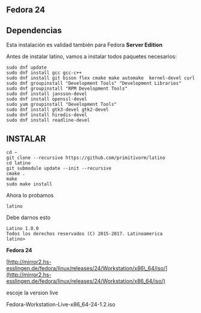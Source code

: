 ## Fedora 24

## Dependencias

Esta instalación es validad también para Fedora **Server Edition**

Antes de instalar latino, vamos a instalar todos paquetes necesarios:

```
sudo dnf update
sudo dnf install gcc gcc-c++ 
sudo dnf install git bison flex cmake make automake  kernel-devel curl
sudo dnf groupinstall "Development Tools" "Development Libraries"
sudo dnf groupinstall "RPM Development Tools"
sudo dnf install jansson-devel
sudo dnf install openssl-devel
sudo yum groupinstall "Development Tools"
sudo dnf install gtk3-devel gtk2-devel
sudo dnf install hiredis-devel
sudo dnf install readline-devel
```

## INSTALAR

```
cd ~
git clone --recursive https://github.com/primitivorm/latino
cd latino
git submodule update --init --recursive
cmake .
make
sudo make install
```

Ahora lo probamos

```
latino
```

Debe darnos esto

```
Latino 1.0.0
Todos los derechos reservados (C) 2015-2017. Latinoamerica
latino>
```

**Fedora 24**

[http://mirror2.hs-esslingen.de/fedora/linux/releases/24/Workstation/x86\_64/iso/](http://mirror2.hs-esslingen.de/fedora/linux/releases/24/Workstation/x86_64/iso/)

escoje la version live

Fedora-Workstation-Live-x86\_64-24-1.2.iso



